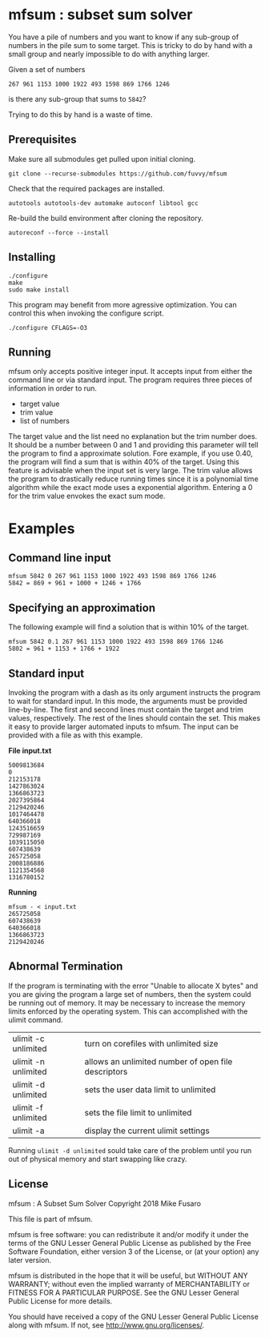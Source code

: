 mfsum : subset sum solver
=========================

You have a pile of numbers and you want to know if any sub-group of
numbers in the pile sum to some target. This is tricky to do by hand
with a small group and nearly impossible to do with anything larger.

Given a set of numbers

    267 961 1153 1000 1922 493 1598 869 1766 1246

is there any sub-group that sums to `5842`?

Trying to do this by hand is a waste of time.

Prerequisites
-------------

Make sure all submodules get pulled upon initial cloning.

    git clone --recurse-submodules https://github.com/fuvvy/mfsum

Check that the required packages are installed.

    autotools autotools-dev automake autoconf libtool gcc

Re-build the build environment after cloning the repository.

    autoreconf --force --install

Installing
----------

    ./configure
    make
    sudo make install

This program may benefit from more agressive optimization. You can
control this when invoking the configure script.

    ./configure CFLAGS=-O3

Running
-------

mfsum only accepts positive integer input. It accepts input from either
the command line or via standard input.  The program requires three
pieces of information in order to run.

* target value
* trim value
* list of numbers

The target value and the list need no explanation but the trim number
does. It should be a number between 0 and 1 and providing this parameter
will tell the program to find a approximate solution. Fore example,
if you use 0.40, the program will find a sum that is within 40% of
the target. Using this feature is advisable when the input set is very
large. The trim value allows the program to drastically reduce running
times since it is a polynomial time algorithm while the exact mode uses
a exponential algorithm. Entering a 0 for the trim value envokes the
exact sum mode.

Examples
========

Command line input
------------------

    mfsum 5842 0 267 961 1153 1000 1922 493 1598 869 1766 1246
    5842 = 869 + 961 + 1000 + 1246 + 1766

Specifying an approximation
---------------------------

The following example will find a solution that is within 10% of the target.

    mfsum 5842 0.1 267 961 1153 1000 1922 493 1598 869 1766 1246
    5802 = 961 + 1153 + 1766 + 1922

Standard input
--------------

Invoking the program with a dash as its only argument instructs the
program to wait for standard input. In this mode, the arguments must
be provided line-by-line. The first and second lines must contain the
target and trim values, respectively. The rest of the lines should
contain the set.  This makes it easy to provide larger automated inputs
to mfsum. The input can be provided with a file as with this example.

**File input.txt**

    5009813684
    0
    212153178
    1427863024
    1366863723
    2027395864
    2129420246
    1017464478
    640366018
    1243516659
    729987169
    1039115050
    607438639
    265725058
    2008186886
    1121354568
    1316780152

**Running**

    mfsum - < input.txt
    265725058
    607438639
    640366018
    1366863723
    2129420246

Abnormal Termination
--------------------

If the program is terminating with the error "Unable to allocate X bytes"
and you are giving the program a large set of numbers, then the system
could be running out of memory. It may be necessary to increase the
memory limits enforced by the operating system. This can accomplished
with the ulimit command.

<table>
 <tr>
    <td>ulimit -c unlimited</td><td>turn on corefiles with unlimited
    size</td>
 </tr> <tr>
    <td>ulimit -n unlimited</td><td>allows an unlimited number of open
    file descriptors</td>
 </tr> <tr>
    <td>ulimit -d unlimited</td><td>sets the user data limit to
    unlimited</td>
 </tr> <tr>
    <td>ulimit -f unlimited</td><td>sets the file limit to unlimited</td>
 </tr> <tr>
    <td>ulimit -a</td><td>display the current ulimit settings</td>
 </tr>
</table>

Running `ulimit -d unlimited` sould take care of the problem until you
run out of physical memory and start swapping like crazy.

License
-------

mfsum : A Subset Sum Solver Copyright 2018 Mike Fusaro

This file is part of mfsum.

mfsum is free software: you can redistribute it and/or modify it under
the terms of the GNU Lesser General Public License as published by the
Free Software Foundation, either version 3 of the License, or (at your
option) any later version.

mfsum is distributed in the hope that it will be useful, but WITHOUT
ANY WARRANTY; without even the implied warranty of MERCHANTABILITY or
FITNESS FOR A PARTICULAR PURPOSE.  See the GNU Lesser General Public
License for more details.

You should have received a copy of the GNU Lesser General Public License
along with mfsum.  If not, see <http://www.gnu.org/licenses/>.
